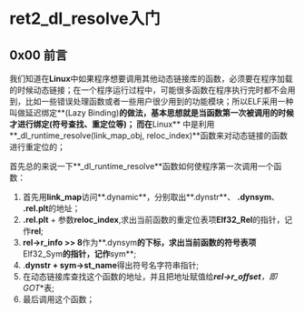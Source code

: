 # ret2_dl_resolve入门

## 0x00 前言

我们知道在**Linux**中如果程序想要调用其他动态链接库的函数，必须要在程序加载的时候动态链接；在一个程序运行过程中，可能很多函数在程序执行完时都不会用到，比如一些错误处理函数或者一些用户很少用到的功能模块；所以ELF采用一种叫做延迟绑定**(Lazy Binding)**的做法，基本思想就是当函数第一次被调用的时候才进行绑定(符号查找、重定位等)；
而在**Linux** 中是利用**_dl_runtime_resolve(link_map_obj, reloc_index)**函数来对动态链接的函数进行重定位的；

首先总的来说一下**_dl_runtime_resolve**函数如何使程序第一次调用一个函数：

1. 首先用**link_map**访问**.dynamic**，分别取出**.dynstr**、 **.dynsym**、 **.rel.plt**的地址；
2. **.rel.plt** + 参数**reloc_index**,求出当前函数的重定位表项**Elf32_Rel**的指针，记作**rel**;
3. **rel->r_info >> 8**作为**.dynsym**的下标，求出当前函数的符号表项**Elf32_Sym**的指针，记作**sym**;
4. .**dynstr + sym->st_name**得出符号名字符串指针;
5. 在动态链接库查找这个函数的地址，并且把地址赋值给***rel->r_offset**，即**GOT**表;
6. 最后调用这个函数；

